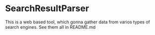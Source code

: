 # SearchResultParser
This is a web based tool, which gonna gather data from varios types of search engines. See them all in README.md
